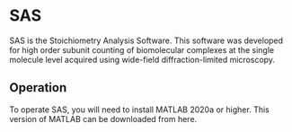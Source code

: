 # SAS
SAS is the Stoichiometry Analysis Software. This software was developed for high order subunit counting of biomolecular complexes at the single molecule level acquired using wide-field diffraction-limited microscopy. 
## Operation
To operate SAS, you will need to install MATLAB 2020a or higher. This version of MATLAB can be downloaded from here.
